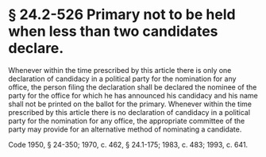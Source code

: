 # § 24.2-526 Primary not to be held when less than two candidates declare.

<p>Whenever within the time prescribed by this article there is only one declaration of candidacy in a political party for the nomination for any office, the person filing the declaration shall be declared the nominee of the party for the office for which he has announced his candidacy and his name shall not be printed on the ballot for the primary. Whenever within the time prescribed by this article there is no declaration of candidacy in a political party for the nomination for any office, the appropriate committee of the party may provide for an alternative method of nominating a candidate.</p><p>Code 1950, § 24-350; 1970, c. 462, § 24.1-175; 1983, c. 483; 1993, c. 641.</p>